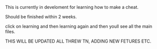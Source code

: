 This is currently in develoment for learning how to make a cheat. 


Should be finished within 2 weeks.


click on learning and then learning again and then youll see all the main files.



THIS WILL BE UPDATED ALL THREW TN, ADDING NEW FETURES ETC.
